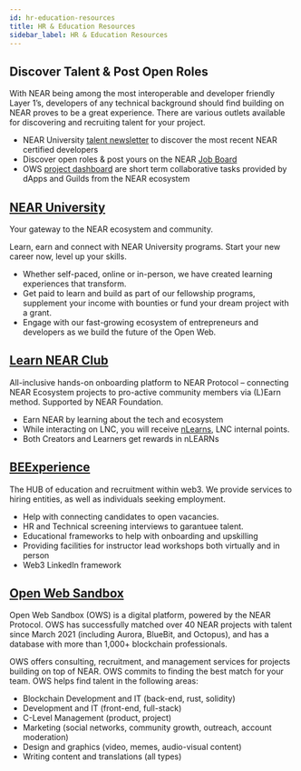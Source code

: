 ```yaml
---
id: hr-education-resources
title: HR & Education Resources
sidebar_label: HR & Education Resources
---
```


## Discover Talent & Post Open Roles 

With NEAR being among the most interoperable and developer friendly Layer 1’s, developers of any technical background should find building on NEAR proves to be a great experience. There are various outlets available for discovering and recruiting talent for your project. 

* NEAR University [talent newsletter](https://jobs.near.university/talent) to discover the most recent NEAR certified developers 
* Discover open roles & post yours on the NEAR [Job Board](https://jobs.openweb.dev/)
* OWS [project dashboard](https://www.openwebsandbox.org/projects-dashboard) are short term collaborative tasks provided by dApps and Guilds from the NEAR ecosystem


## [NEAR University](https://www.near.university/)

Your gateway to the NEAR ecosystem and community. 

Learn, earn and connect with NEAR University programs. Start your new career now, level up your skills.

* Whether self-paced, online or in-person, we have created learning experiences that transform.
* Get paid to learn and build as part of our fellowship programs, supplement your income with bounties or fund your dream project with a grant.
* Engage with our fast-growing ecosystem of entrepreneurs and developers as we build the future of the Open Web.


## [Learn NEAR Club](https://learnnear.club/)

All-inclusive hands-on onboarding platform to NEAR Protocol – connecting NEAR Ecosystem projects to pro-active community members via (L)Earn method. Supported by NEAR Foundation.

* Earn NEAR by learning about the tech and ecosystem
* While interacting on LNC, you will receive [nLearns](https://learnnear.club/what-are-nlearns/), LNC internal points.
* Both Creators and Learners get rewards in nLEARNs


## [BEExperience](https://beexperience.io/)

The HUB of education and recruitment within web3. We provide services to hiring entities, as well as individuals seeking employment.

* Help with connecting candidates to open vacancies.
* HR and Technical screening interviews to garantuee talent.
* Educational frameworks to help with onboarding and upskilling
* Providing facilities for instructor lead workshops both virtually and in person 
* Web3 LinkedIn framework


## [Open Web Sandbox](https://www.openwebsandbox.org/)
 
Open Web Sandbox (OWS) is a digital platform, powered by the NEAR Protocol. OWS has successfully matched over 40 NEAR projects with talent since March 2021 (including Aurora, BlueBit, and Octopus), and has a database with more than 1,000+ blockchain professionals.

OWS offers consulting, recruitment, and management services for projects building on top of NEAR. OWS commits to finding the best match for your team.  OWS helps find talent in the following areas:

* Blockchain Development and IT (back-end, rust, solidity)
* Development and IT (front-end, full-stack)
* C-Level Management (product, project)
* Marketing (social networks, community growth, outreach, account moderation)
* Design and graphics (video, memes, audio-visual content)
* Writing content and translations (all types)
